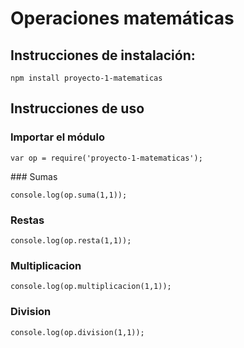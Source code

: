 # Operaciones matemáticas

## Instrucciones de instalación:

```
npm install proyecto-1-matematicas
```

## Instrucciones de uso

### Importar el módulo
```
var op = require('proyecto-1-matematicas');
```
### Sumas

```
console.log(op.suma(1,1));
```

### Restas

```
console.log(op.resta(1,1));
```

### Multiplicacion

```
console.log(op.multiplicacion(1,1));
```

### Division

```
console.log(op.division(1,1));
```